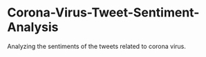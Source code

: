# Corona-Virus-Tweet-Sentiment-Analysis
Analyzing the sentiments of the tweets related to corona virus.
